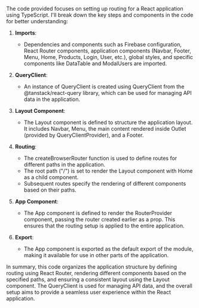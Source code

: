 The code provided focuses on setting up routing for a React application using TypeScript. I'll break down the key steps and components in the code for better understanding:

1. **Imports**:
    - Dependencies and components such as Firebase configuration, React Router components, application components (Navbar, Footer, Menu, Home, Products, Login, User, etc.), global styles, and specific components like DataTable and ModalUsers are imported.
    
2. **QueryClient**:
    - An instance of QueryClient is created using QueryClient from the @tanstack/react-query library, which can be used for managing API data in the application.
    
3. **Layout Component**:
    - The Layout component is defined to structure the application layout. It includes Navbar, Menu, the main content rendered inside Outlet (provided by QueryClientProvider), and a Footer.
    
4. **Routing**:
    - The createBrowserRouter function is used to define routes for different paths in the application.
    - The root path ("/") is set to render the Layout component with Home as a child component.
    - Subsequent routes specify the rendering of different components based on their paths.
    
5. **App Component**:
    - The App component is defined to render the RouterProvider component, passing the router created earlier as a prop. This ensures that the routing setup is applied to the entire application.
    
6. **Export**:
    - The App component is exported as the default export of the module, making it available for use in other parts of the application.

In summary, this code organizes the application structure by defining routing using React Router, rendering different components based on the specified paths, and ensuring a consistent layout using the Layout component. The QueryClient is used for managing API data, and the overall setup aims to provide a seamless user experience within the React application.